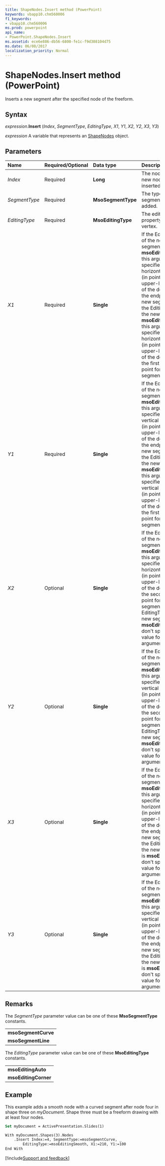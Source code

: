 ```yaml
---
title: ShapeNodes.Insert method (PowerPoint)
keywords: vbapp10.chm560006
f1_keywords:
- vbapp10.chm560006
ms.prod: powerpoint
api_name:
- PowerPoint.ShapeNodes.Insert
ms.assetid: ece6e886-db56-6800-fe1c-f9d308104d75
ms.date: 06/08/2017
localization_priority: Normal
---
```



# ShapeNodes.Insert method (PowerPoint)

Inserts a new segment after the specified node of the freeform.


## Syntax

_expression_.**Insert** (_Index_, _SegmentType_, _EditingType_, _X1_, _Y1_, _X2_, _Y2_, _X3_, _Y3_)

_expression_ A variable that represents an [ShapeNodes](./PowerPoint.ShapeNodes.md) object.


## Parameters



|Name|Required/Optional|Data type|Description|
|:-----|:-----|:-----|:-----|
| _Index_|Required|**Long**|The node that the new node is to be inserted after.|
| _SegmentType_|Required|**MsoSegmentType**|The type of segment to be added.|
| _EditingType_|Required|**MsoEditingType**|The editing property of the vertex.|
| _X1_|Required|**Single**|If the EditingType of the new segment is  **msoEditingAuto**, this argument specifies the horizontal distance (in points) from the upper-left corner of the document to the endpoint of the new segment. If the EditingType of the new node is **msoEditingCorner**, this argument specifies the horizontal distance (in points) from the upper-left corner of the document to the first control point for the new segment.|
| _Y1_|Required|**Single**|If the EditingType of the new segment is  **msoEditingAuto**, this argument specifies the vertical distance (in points) from the upper-left corner of the document to the endpoint of the new segment. If the EditingType of the new node is **msoEditingCorner**, this argument specifies the vertical distance (in points) from the upper-left corner of the document to the first control point for the new segment.|
| _X2_|Optional|**Single**|If the EditingType of the new segment is  **msoEditingCorner**, this argument specifies the horizontal distance (in points) from the upper-left corner of the document to the second control point for the new segment. If the EditingType of the new segment is **msoEditingAuto**, don't specify a value for this argument.|
| _Y2_|Optional|**Single**|If the EditingType of the new segment is  **msoEditingCorner**, this argument specifies the vertical distance (in points) from the upper-left corner of the document to the second control point for the new segment. If the EditingType of the new segment is **msoEditingAuto**, don't specify a value for this argument.|
| _X3_|Optional|**Single**|If the EditingType of the new segment is  **msoEditingCorner**, this argument specifies the horizontal distance (in points) from the upper-left corner of the document to the endpoint of the new segment. If the EditingType of the new segment is **msoEditingAuto**, don't specify a value for this argument.|
| _Y3_|Optional|**Single**|If the EditingType of the new segment is  **msoEditingCorner**, this argument specifies the vertical distance (in points) from the upper-left corner of the document to the endpoint of the new segment. If the EditingType of the new segment is **msoEditingAuto**, don't specify a value for this argument.|

## Remarks

The  _SegmentType_ parameter value can be one of these **MsoSegmentType** constants.


||
|:-----|
|**msoSegmentCurve**|
|**msoSegmentLine**|

The  _EditingType_ parameter value can be one of these **MsoEditingType** constants.


||
|:-----|
|**msoEditingAuto**|
|**msoEditingCorner**|

## Example

This example adds a smooth node with a curved segment after node four in shape three on  _myDocument_. Shape three must be a freeform drawing with at least four nodes.


```vb
Set myDocument = ActivePresentation.Slides(1)

With myDocument.Shapes(3).Nodes
    .Insert Index:=4, SegmentType:=msoSegmentCurve, _
        EditingType:=msoEditingSmooth, X1:=210, Y1:=100
End With
```

[!include[Support and feedback](~/includes/feedback-boilerplate.md)]